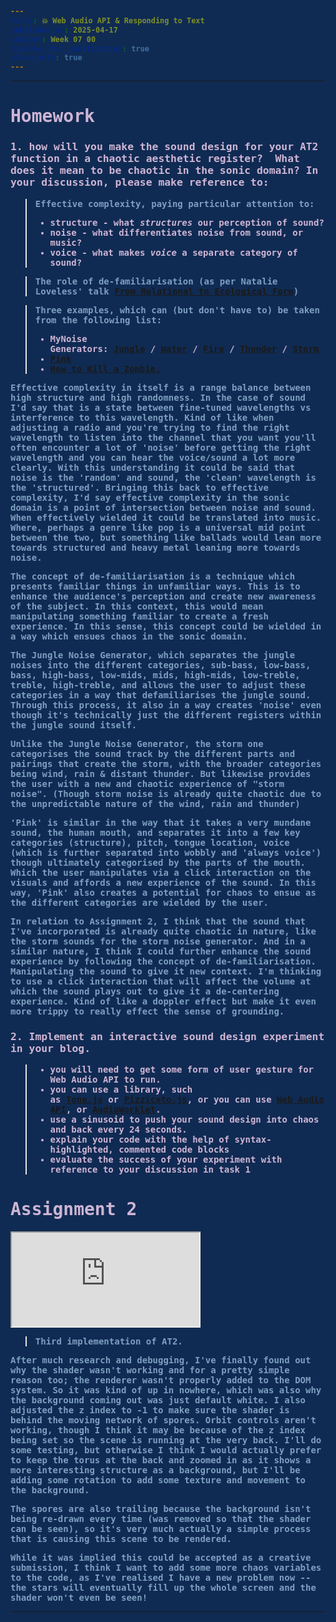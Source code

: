 ```yaml
---
title: 💥 Web Audio API & Responding to Text
published_at: 2025-04-17
snippet: Week 07 00
disable_html_sanitization: true
allow_math: true
---
```


<style>
  @import url('https://fonts.googleapis.com/css2?family=Cutive+Mono&display=swap');
  @import url('https://use.typekit.net/jyw5vxq.css');

h1, h3, h4, p, pre, ul, li, .notranslate {
  /* font-family: "Cutive Mono", monospace;
  font-weight: 700;
  font-style: normal; */

  font-family: "prestige-elite-std", monospace;
  font-weight: 600;
  font-style: normal;
  color:#CEB5D4;
}

 .text-gray-500, .markdown-body blockquote {color:#E872B0}
 .markdown-body {background-color:#102B53;}
  html {background-color:#102B53;}
  h1 {; font-weight: 800;}
  p, pre, ul {color:#7D9FC0;}
  .markdown-body a {color:#4E7AB1; text-decoration:underline;}

  .notranslate, text {
    color: #102B53;
    font-weight: 800;
  }


</style>

---

# Homework

### 1. how will you make the sound design for your AT2 function in a chaotic aesthetic register?  What does it mean to be chaotic in the sonic domain? In your discussion, please make reference to:

> Effective complexity, paying particular attention to:
>
> - structure - what *structures* our perception of sound?
> - noise - what differentiates noise from sound, or music?
> - voice - what makes *voice* a separate category of sound?

> The role of de-familiarisation (as per Natalie Loveless' talk [From Relational to Ecological Form](https://youtu.be/whzD1EPBVLk))

> Three examples, which can (but don't have to) be taken from the following list:
>
> - MyNoise Generators: [Jungle](https://mynoise.net/NoiseMachines/jungleNoiseGenerator.php) / [Water](https://mynoise.net/NoiseMachines/healingWaterSoundscapeGenerator.php) / [Fire](https://mynoise.net/NoiseMachines/fireNoiseGenerator.php) / [Thunder](https://mynoise.net/NoiseMachines/thunderNoiseGenerator.php) / [Storm](https://mynoise.net/NoiseMachines/stormSoundGenerator.php)
> - [Pink](https://dood.al/pinktrombone)
> - [How to Kill a Zombie.](https://lcld.xyz/240831_how_to_kill)

Effective complexity in itself is a range balance between high structure and high randomness. In the case of sound I'd say that is a state between fine-tuned wavelengths vs interference to this wavelength. Kind of like when adjusting a radio and you're trying to find the right wavelength to listen into the channel that you want you'll often encounter a lot of 'noise' before getting the right wavelength and you can hear the voice/sound a lot more clearly. With this understanding it could be said that noise is the 'random' and sound, the 'clean' wavelength is the 'structured'. Bringing this back to effective complexity, I'd say effective complexity in the sonic domain is a point of intersection between noise and sound. When effectively wielded it could be translated into music. Where, perhaps a genre like pop is a universal mid point between the two, but something like ballads would lean more towards structured and heavy metal leaning more towards noise.

The concept of de-familiarisation is a technique which presents familiar things in unfamiliar ways. This is to enhance the audience's perception and create new awareness of the subject. In this context, this would mean manipulating something familiar to create a fresh experience. In this sense, this concept could be wielded in a way which ensues chaos in the sonic domain.

The Jungle Noise Generator, which separates the jungle noises into the different categories, sub-bass, low-bass, bass, high-bass, low-mids, mids, high-mids, low-treble, treble, high-treble, and allows the user to adjust these categories in a way that defamiliarises the jungle sound. Through this process, it also in a way creates 'noise' even though it's technically just the different registers within the jungle sound itself.

Unlike the Jungle Noise Generator, the storm one categorises the sound track by the different parts and pairings that create the storm, with the broader categories being wind, rain & distant thunder. But likewise provides the user with a new and chaotic experience of "storm noise". (Though storm noise is already quite chaotic due to the unpredictable nature of the wind, rain and thunder)

'Pink' is similar in the way that it takes a very mundane sound, the human mouth, and separates it into a few key categories (structure), pitch, tongue location, voice (which is further separated into wobbly and 'always voice') though ultimately categorised by the parts of the mouth. Which the user manipulates via a click interaction on the visuals and affords a new experience of the sound. In this way, 'Pink' also creates a potential for chaos to ensue as the different categories are wielded by the user.

In relation to Assignment 2, I think that the sound that I've incorporated is already quite chaotic in nature, like the storm sounds for the storm noise generator. And in a similar nature, I think I could further enhance the sound experience by following the concept of de-familiarisation. Manipulating the sound to give it new context. I'm thinking to use a click interaction that will affect the volume at which the sound plays out to give it a de-centering experience. Kind of like a doppler effect but make it even more trippy to really effect the sense of grounding.

### 2. Implement an interactive sound design experiment in your blog.

> - you will need to get some form of user gesture for Web Audio API to run.
> - you can use a library, such as [Tone.js](https://tonejs.github.io/) or [Pizzicato.js](https://alemangui.github.io/pizzicato), or you can use [Web Audio API](https://developer.mozilla.org/en-US/docs/Web/API/Web_Audio_API), or [AudioWorklet](https://developer.mozilla.org/en-US/docs/Web/API/AudioWorklet).
> - use a sinusoid to push your sound design into chaos and back every 24 seconds.
> - explain your code with the help of syntax-highlighted, commented code blocks
> - evaluate the success of your experiment with reference to your discussion in task 1

<div id="sound" style="margin-bottom: 5%;"> </div>

# Assignment 2

<iframe id="w07-00" src="https://sams4m-comm2747-at2.deno.dev/ver2/"></iframe>

> Third implementation of AT2.

After much research and debugging, I've finally found out why the shader wasn't working and for a pretty simple reason too; the renderer wasn't properly added to the DOM system. So it was kind of up in nowhere, which was also why the background coming out was just default white. I also adjusted the z index to -1 to make sure the shader is behind the moving network of spores. Orbit controls aren't working, though I think it may be because of the z index being set so the scene is running at the very back. I'll do some testing, but otherwise I think I would actually prefer to keep the torus at the back and zoomed in as it shows a more interesting structure as a background, but I'll be adding some rotation to add some texture and movement to the background.

The spores are also trailing because the background isn't being re-drawn every time (was removed so that the shader can be seen), so it's very much actually a simple process that is causing this scene to be rendered.

While it was implied this could be accepted as a creative submission, I think I want to add some more chaos variables to the code, as I've realised I have a new problem now -- the stars will eventually fill up the whole screen and the shader won't even be seen!

<script type="module">
const iframe = document.getElementById (`w07-00`)
iframe.width = iframe.parentNode.scrollWidth
iframe.height = iframe.width * 9 / 16 + 42
</script>

<div id="codeblock0"> </div>

---

<script id="script">
// get and format div element
const div  = document.getElementById ('sound');
div.width  = div.parentNode.scrollWidth;
div.style.height     = `${ div.width * 9 / 16 }px`;
div.style.backgroundColor = 'pink';

// get and suspend audio context
const audioContext = new AudioContext();
audioContext.suspend();

// define an async click handler function 
async function init_audio() {
  // wait for audio context to resume
  await audioContext.resume();
}

// OSCILLATOR NODE
// store a new oscillator node in a variable
const oscNode = audioContext.createOscillator();
// defining oscillator node type
oscNode.type = 'sawtooth';

// frequency
oscNode.frequency.value = 330;

// store new gain node in a variable
const ampNode = audioContext.createGain();

// set gain default to 0 (no sound)
ampNode.gain.value = 0;


// connect the oscillator node to the gain node
oscNode.connect(ampNode);

// connect the gain node to audio output device on audio context
ampNode.connect(audioContext.destination);

// start the oscillator
oscNode.start();

// amplitude modulation variables
let modulationStartTime = 0;
// 1/24 Hz frequency 
const modulationFrequency = 1/24; 


// TOGGLE SOUND
// define a sound status var
let soundStatus = false;

// toggle sound function 
function toggleSound() {
  // if sound status value is off
  if (soundStatus === false) {
    // modulation start time
    modulationStartTime = audioContext.currentTime;

    // set the value to true
    soundStatus = true;

    // start amplitude modulation
    modulateAmplitude();

    // change background colour
    div.style.backgroundColor = 'deeppink';
  }
  // if sound status value is on
  else if (soundStatus === true) {

    // set the value to false
    soundStatus = false;
      
    // change background colour
    div.style.backgroundColor = 'pink';
  }
}

// anonymous function click handler 
div.onclick = () => {
  // if the audio context is still suspended
  // resume the audio context first
  if (audioContext.state != 'running') init_audio ();

  // then call the toggle sound function
  toggleSound();
}

// function to apply amplitude modulation
function modulateAmplitude() {
  // declaring time now when function called
  const now = audioContext.currentTime;
  // calculating elapsed time
  const elapsedTime = now - modulationStartTime;
  
  // modulation - creates values between 0 and 1
  // starting from the middle 0.5
  // sin produces a wave between -1 and 1
  // therefore * 0.5 to make it -0.5 to 0.5
  // +0.5 makes ot 0 to 1
  // angle = 2 * Math.PI * modulationFrequency * elapsedTime
  // 2 * Math.PI = full circle 
  // modulationFrequecy = 1/24 means we complete a cycle every 24 s
  // elapsedTime = time since we started oscillation 
  const modulation = 0.5 + 0.5 * Math.sin(2 * Math.PI * modulationFrequency * elapsedTime);
  
  // apply to gain (with base amplitude of 0.2)
  ampNode.gain.value = 0.2 * modulation;
  
  // next modulation update
  if (soundStatus === true) {
    requestAnimationFrame(modulateAmplitude);
  } else {
    ampNode.gain.value = 0;
  }
}
</script>

<!-- AT2 VER 2 ------------------------------------------------------------------------------- -->
<script id="ver2">
import { drawStar } from "/drawStar.js";
import { colours } from "./colour.js";
import * as THREE from "/three.js";
import { OrbitControls } from "/OrbitControls.js";

// document styling
document.body.style.margin = 0;
document.body.style.overflow = `hidden`;

// setting up canvas
const cnv = document.getElementById(`canvas`);
cnv.width = window.innerWidth;
cnv.height = window.innerHeight;

const ctx = cnv.getContext(`2d`);

// Set up scene
const scene = new THREE.Scene();
scene.background = new THREE.Color(0x7252dc);
const camera = new THREE.PerspectiveCamera(
  70,
  cnv.width / cnv.height,
  0.01,
  10
);
camera.position.z = 2;
const renderer = new THREE.WebGLRenderer({ antialias: true });
const clock = new THREE.Clock();

// Setup renderer
// size of renderer
renderer.setSize(window.innerWidth, window.innerHeight);
document.body.appendChild(renderer.domElement);

// styling
renderer.domElement.style.position = "absolute";
renderer.domElement.style.top = "0";
renderer.domElement.style.left = "0";
renderer.domElement.style.zIndex = "-1";

// set up orbit controls
const controls = new OrbitControls(camera, renderer.domElement);
controls.enableDamping = true;

// ----------------------------------------------------------------------- //
// sound
const audioContext = new AudioContext();
// suspend until click
audioContext.suspend();
// volume controls
const gainNode = audioContext.createGain();
// audio
const audioE = new Audio("/weird.wav");
audioE.load();
const source = audioContext.createMediaElementSource(audioE);
// connect audio element to gain node
source.connect(gainNode);
// Connect Gain Node to Destination
gainNode.connect(audioContext.destination);
// preset value ; set at 50%
gainNode.gain.value = 0.5;

// ----------------------------------------------------------------------- //
// GLOBAL VARS
let particleArr = [],
  coli = 0,
  mesh;

// ----------------------------------------------------------------------- //
// SHADER MATERIAL
const shaderMaterial = new THREE.ShaderMaterial({
  uniforms: {
    u_time: { value: 0.0 },
  },
  vertexShader: `
   uniform float u_time;
   varying vec3 vNormal;
   varying vec3 vPosition;
   
         void main() {
           vNormal = normal;
   
           // Animate the vertices
           vec3 newPosition = position;
           float displacement = sin(position.y * 18.0 + u_time * 2.0) * 0.1;
           newPosition += normal * displacement;
   
           vPosition = newPosition;
           gl_Position = projectionMatrix * modelViewMatrix * vec4(newPosition, 1.0);
         }
   
   `,
  fragmentShader: `
   uniform float u_time;
   varying vec3 vNormal;
   varying vec3 vPosition;
   
         void main() {
           // Create a color based on the position and normal
           // multiplying vpos and vec3 makes the pattern and phases more intense
           // creating a moire effect
           vec3 color = 1.0 + 1.5 * sin(u_time * vPosition * 2.0 * vec3(0, 5, 4));
           // vec3 color = 1.0 - (((u_time % 9) % 1) + vPosition + vec3(0, 5, 4));
   
   
           // Add some shading based on the normals
           float lighting = dot(normalize(vNormal), normalize(vec3(1.0, 1.0, 1.0)));
           lighting = 0.1 + lighting * 0.5;
   
           gl_FragColor = vec4(color * lighting, 1.0);
         }
   
   `,
  side: THREE.DoubleSide,
});

// ----------------------------------------------------------------------- //
// MOUSE OBJ; tracks mouse x, y coord
// grab mouse position
let mouse = {
  x: null,
  y: null,
  // the radius will give the particles an area around the
  // mouse which they interact/react with
  radius: (cnv.height / 200) * (cnv.width / 200),
};

// event listener will fire every time the mouse moves and
// fills the mouse object
window.addEventListener("mousemove", function (event) {
  mouse.x = event.x;
  mouse.y = event.y;
});

// ----------------------------------------------------------------------- //
// CLASS: PARTICLE
class Particle {
  constructor(x, y, dirX, dirY, size, npoint) {
    // x coordinate
    this.x = x;
    // y coordinate
    this.y = y;
    // velocity along x
    this.dirX = dirX;
    // velocity along y
    this.dirY = dirY;
    // particle size
    this.size = size;
    // number of points on star
    this.n = npoint;

    // star particle
    this.starParticle = new drawStar(
      this.x,
      this.y,
      this.size - 2,
      this.size + 7,
      this.n
    );

    // Configure star oscillation
    this.starParticle.setOscillation(
      0.7,
      Math.random() * (3 - 2.5) + 2.5,
      0.2 + Math.random() * 0.6
    );
  }

  // method to draw an individual particle
  draw() {
    // colour
    let colour = "#" + colours[coli];
    ctx.fillStyle = colour;

    // Update star position to match particle
    this.starParticle.cx = this.x;
    this.starParticle.cy = this.y;

    this.starParticle.update();
  }

  // check particle pos, mouse pos, move the particle and draw
  update() {
    // check particle is still within canvas
    if (this.x > cnv.width || this.x < 0) {
      // turn direction around
      this.dirX = -this.dirX;
    }
    if (this.y > cnv.height || this.y < 0) {
      // turn direction around
      this.dirY = -this.dirY;
    }

    // check for collision detection between mouse & particles
    // circle collision
    // ref: https://developer.mozilla.org/en-US/docs/Games/Techniques/2D_collision_detection

    // checking distance between mouse & particle center point
    let dx = mouse.x - this.x;
    let dy = mouse.y - this.y;

    // a^2 + b^2 = c^2
    let dist = Math.sqrt(dx * dx + dy * dy);

    // checking that particle is far enough from edge of cvs
    // or it'll get stuck
    if (dist < mouse.radius + this.size) {
      // allowing buffer area of particle size (this.size) * 10
      // if mouse is left of particle
      if (mouse.x < this.x && this.x < cnv.width - this.size * 10) {
        // move particle to the right
        this.x += 10;
      }
      // if mouse is right of particle
      if (mouse.x > this.x && this.x > this.size * 10) {
        // move particle to the left
        this.x -= 10;
      }
      // if mouse is above particle
      if (mouse.y < this.y && this.y < cnv.height - this.size * 10) {
        // move particle down
        this.y += 10;
      }
      // if mouse is under particle
      if (mouse.y > this.y && this.y > this.size * 10) {
        // move particle up
        this.x -= 10;
      }
    }
    // moving all the other particles that aren't colliding along too
    this.x += this.dirX;
    this.y += this.dirY;
    // calling draw method to update;
    this.draw();
  }
}

// ----------------------------------------------------------------------- //
// INIT: RANDOMISE VALUES FOR PARTICLES
function init() {
  // number of particles
  let numOf = (cnv.height * cnv.width) / 8000;

  for (let i = 0; i < numOf; i++) {
    // size of particle = random val between 1 & 5
    let size = Math.random() * (5 - 1) + 1;
    // x coord = random value between 0 and cnv width
    // with size * 2 as buffer so it doesn't get stuck
    let x =
      Math.random() * (cnv.width - size * 2 - (0 + size * 2)) + 0 + size * 2;
    let y =
      Math.random() * (cnv.height - size * 2 - (0 + size * 2)) + 0 + size * 2;

    // particle movement speed between -0.5 and 0.5
    let dirX = Math.random() * (1 + 0.5) - 0.5;
    let dirY = Math.random() * (1 + 0.5) - 0.5;

    // number of points on star
    // random value between 7 and 15
    let n = Math.random() * (15 - 7) + 7;

    // pushing a new instance of Particle with the above defined values
    // into particle array
    particleArr.push(new Particle(x, y, dirX, dirY, size, n));
  }

  // // create a torus knot
  const geometry = new THREE.TorusKnotGeometry(5, 3, 40, 15, 14, 4);
  mesh = new THREE.Mesh(geometry, shaderMaterial);
  // Clear scene of previous meshes
  if (mesh) scene.remove(mesh);
  scene.add(mesh);

  // create plane
  //   const geometry = new THREE.PlaneGeometry(1.6, 0.9);
  //   const mesh = new THREE.Mesh(geometry, shaderMaterial);
  //   scene.add(mesh);

  // add light
  const ambientLight = new THREE.AmbientLight(0xffffff, 0.5);
  scene.add(ambientLight);
}

// FUNC: CONNECT
// checking if particles are close enough to connect
function connect() {
  let opacityVal = 0.7;
  // go through every particle
  for (let a = 0; a < particleArr.length; a++) {
    // going through consecutive particles in array
    for (let b = 0; b < particleArr.length; b++) {
      let dist =
        (particleArr[a].x - particleArr[b].x) *
          (particleArr[a].x - particleArr[b].x) +
        (particleArr[a].y - particleArr[b].y) *
          (particleArr[a].y - particleArr[b].y);

      // the smaller the number, the longer the lines,
      // the more particles connected
      if (dist < (cnv.width / 2) * (cnv.height / 2)) {
        opacityVal = 0.7 - dist / 9000;
        ctx.strokeStyle = "rgba(51, 65, 57," + opacityVal + ")";
        ctx.lineWidth = 1;
        //console.log(ctx.lineWidth);
        ctx.beginPath();
        ctx.moveTo(particleArr[a].x, particleArr[a].y);
        ctx.lineTo(particleArr[b].x, particleArr[b].y);
        ctx.stroke();
      }
    }
  }
}

// ----------------------------------------------------------------------- //

// ANIMATION LOOP
function animate() {
  // BACKGROUND STYLE
  // clearing previous frame
  //   ctx.clearRect(0, 0, innerWidth, innerHeight);
  //   //ctx.fillStyle = "rgb(255 141 161)";
  //   ctx.fillStyle = "#7252DC";
  //   ctx.fillRect(0, 0, innerWidth, innerHeight);

  // Rotate three.js scene
  if (mesh) {
    mesh.rotation.x += 0.005;
    mesh.rotation.y += 0.01;
  }

  // shader update
  shaderMaterial.uniforms.u_time.value = clock.getElapsedTime();
  // render scene
  renderer.render(scene, camera);

  // update orbit controls
  controls.update();

  // update each star particle
  particleArr.forEach((e) => {
    e.update();
  });

  // call the connect func to draw lines
  connect();

  requestAnimationFrame(animate);
}

// call init fill array with randomised particles
init();
// call animate
animate();

// ----------------------------------------------------------------------- //
// web responsive
onresize = () => {
  cnv.width = innerWidth;
  cnv.height = innerHeight;
  mouse.radius = (cnv.height / 200) * (cnv.width / 200);

  // Update renderer and camera
  renderer.setSize(window.innerWidth, window.innerHeight);
  camera.aspect = window.innerWidth / window.innerHeight;
  camera.updateProjectionMatrix();

  init();
};

// mouse out event
// particles stop trying to interact with mouse when it leaves canvas
window.addEventListener("mouseout", function (mouse_event) {
  mouse.x = undefined;
  mouse.y = undefined;
});

// new var to hold new colour index
let newColi;
cnv.addEventListener("click", function cnvClicked() {
  console.log("screen clicked");
  // COLOUR
  // change colour index
  coli = coliRandomiser();
  console.log(coli);

  // SOUND
  if (audioContext.state == "suspended") {
    audioContext.resume();
  } else {
    audioE.play();
    let soundRatio = mouse.x / cnv.width;

    gainNode.gain.value = soundRatio;
  }
});

// FUNC: RANDOM COLOUR INDEX
function coliRandomiser() {
  // compute random colour index
  newColi = Math.floor(Math.random() * colours.length);

  // if the new random index == the current index number
  // call the function again to get a new random index number
  // that is different
  if (newColi == coli) {
    console.log("call recursive");
    return coliRandomiser();
  } else {
    // return new random index
    //randCol= r;
    return newColi;
  }
}
</script>

<script type="module">
   import codeBlockRenderer from "/scripts/codeblock_renderer.js"
   codeBlockRenderer (document, `script`, `sound`)
</script>

<script type="module">
   import codeBlockRenderer from "/scripts/codeblock_renderer.js"
   codeBlockRenderer (document, `ver2`, `codeblock0`)
</script>
